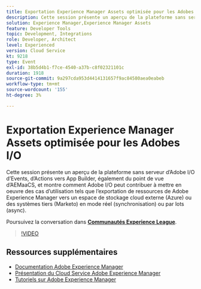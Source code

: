```yaml
---
title: Exportation Experience Manager Assets optimisée pour les Adobes I/O
description: Cette session présente un aperçu de la plateforme sans serveur d’Adobe I/O d’Events, d’Actions vers App Builder, également du point de vue d’AEMaaCS, et montre comment Adobe I/O peut contribuer à mettre en oeuvre des cas d’utilisation tels que l’exportation de ressources de Adobe Experience Manager vers un espace de stockage cloud externe (Azure) ou des systèmes tiers (Marketo) en mode réel (synchronisation) ou par lots (async).
solution: Experience Manager,Experience Manager Assets
feature: Developer Tools
topic: Development, Integrations
role: Developer, Architect
level: Experienced
version: Cloud Service
kt: 9218
type: Event
exl-id: 38b5d4b1-f7ce-4540-a37b-c8f02321101c
duration: 1918
source-git-commit: 9a297cda953d4414131657f9ac84580aea0eabeb
workflow-type: tm+mt
source-wordcount: '155'
ht-degree: 3%

---
```


# Exportation Experience Manager Assets optimisée pour les Adobes I/O

Cette session présente un aperçu de la plateforme sans serveur d’Adobe I/O d’Events, d’Actions vers App Builder, également du point de vue d’AEMaaCS, et montre comment Adobe I/O peut contribuer à mettre en oeuvre des cas d’utilisation tels que l’exportation de ressources de Adobe Experience Manager vers un espace de stockage cloud externe (Azure) ou des systèmes tiers (Marketo) en mode réel (synchronisation) ou par lots (async).

Poursuivez la conversation dans **[Communautés Experience League](https://adobe.ly/3mkDXo6)**.

>[!VIDEO](https://video.tv.adobe.com/v/337842/?quality=12&learn=on&hidetitle=true)

## Ressources supplémentaires

- [Documentation Adobe Experience Manager](https://experienceleague.adobe.com/docs/experience-manager-cloud-service.html)
- [Présentation du Cloud Service Adobe Experience Manager](https://experienceleague.adobe.com/docs/experience-manager-cloud-service/overview/home.html)
- [Tutoriels sur Adobe Experience Manager](https://experienceleague.adobe.com/docs/experience-manager-tutorials.html)
